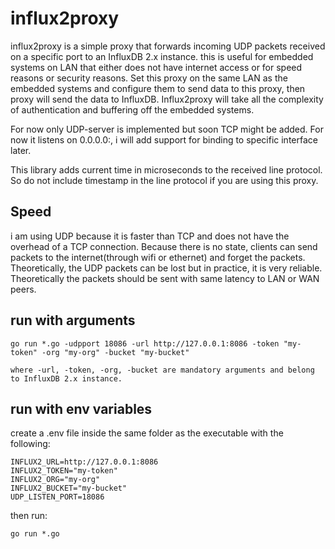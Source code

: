 # influx2proxy

influx2proxy is a simple proxy that forwards incoming UDP packets received on a specific port to an InfluxDB 2.x instance. this is useful for embedded systems on LAN that either does not have internet access or for speed reasons or security reasons. Set this proxy on the same LAN as the embedded systems and configure them to send data to this proxy, then proxy will send the data to InfluxDB. Influx2proxy will take all the complexity of authentication and buffering off the embedded systems.

For now only UDP-server is implemented but soon TCP might be added. For now it listens on 0.0.0.0:<port>, i will add support for binding to specific interface later.

This library adds current time in microseconds to the received line protocol. So do not include timestamp in the line protocol if you are using this proxy.

## Speed
i am using UDP because it is faster than TCP and does not have the overhead of a TCP connection. Because there is no state, clients can send packets to the internet(through wifi or ethernet) and forget the packets. Theoretically, the UDP packets can be lost but in practice, it is very reliable. Theoretically the packets should be sent with same latency to LAN or WAN peers.

## run with arguments
```
go run *.go -udpport 18086 -url http://127.0.0.1:8086 -token "my-token" -org "my-org" -bucket "my-bucket"

where -url, -token, -org, -bucket are mandatory arguments and belong to InfluxDB 2.x instance.
```

## run with env variables
create a .env file inside the same folder as the executable with the following:
```env
INFLUX2_URL=http://127.0.0.1:8086
INFLUX2_TOKEN="my-token"
INFLUX2_ORG="my-org"
INFLUX2_BUCKET="my-bucket"
UDP_LISTEN_PORT=18086
```
then run:
```
go run *.go
```
